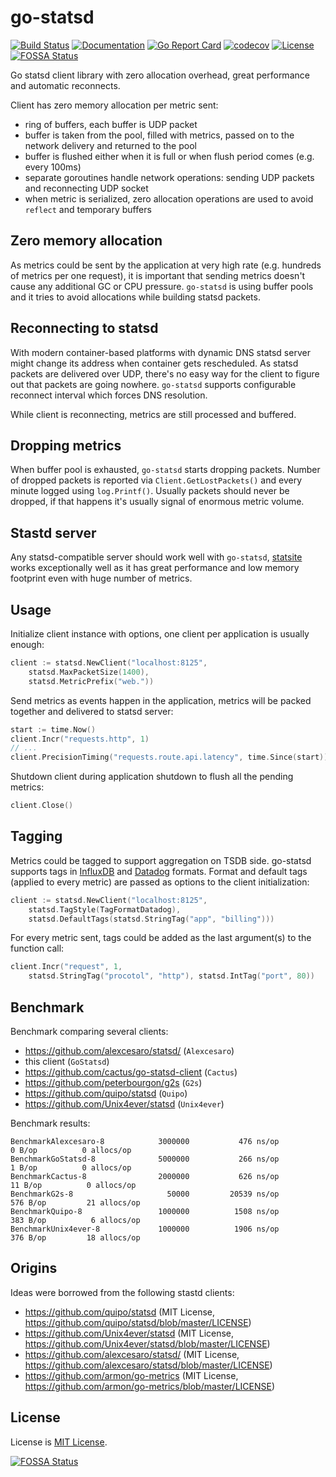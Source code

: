 # go-statsd

[![Build Status](https://travis-ci.org/smira/go-statsd.svg?branch=master)](https://travis-ci.org/smira/go-statsd)
[![Documentation](https://godoc.org/github.com/smira/go-statsd?status.svg)](http://godoc.org/github.com/smira/go-statsd)
[![Go Report Card](https://goreportcard.com/badge/github.com/smira/go-statsd)](https://goreportcard.com/report/github.com/smira/go-statsd)
[![codecov](https://codecov.io/gh/smira/go-statsd/branch/master/graph/badge.svg)](https://codecov.io/gh/smira/go-statsd)
[![License](https://img.shields.io/github/license/smira/go-statsd.svg?maxAge=2592000)](https://github.com/smira/go-statsd/LICENSE)
[![FOSSA Status](https://app.fossa.io/api/projects/git%2Bgithub.com%2Fsmira%2Fgo-statsd.svg?type=shield)](https://app.fossa.io/projects/git%2Bgithub.com%2Fsmira%2Fgo-statsd?ref=badge_shield)

Go statsd client library with zero allocation overhead, great performance and automatic
reconnects.

Client has zero memory allocation per metric sent:

* ring of buffers, each buffer is UDP packet
* buffer is taken from the pool, filled with metrics, passed on to the network delivery and
returned to the pool
* buffer is flushed either when it is full or when flush period comes (e.g. every 100ms)
* separate goroutines handle network operations: sending UDP packets and reconnecting UDP socket
* when metric is serialized, zero allocation operations are used to avoid `reflect` and temporary buffers

## Zero memory allocation

As metrics could be sent by the application at very high rate (e.g. hundreds of metrics per one request),
it is important that sending metrics doesn't cause any additional GC or CPU pressure. `go-statsd` is using
buffer pools and it tries to avoid allocations while building statsd packets.

## Reconnecting to statsd

With modern container-based platforms with dynamic DNS statsd server might change its address when container
gets rescheduled. As statsd packets are delivered over UDP, there's no easy way for the client to figure out
that packets are going nowhere. `go-statsd` supports configurable reconnect interval which forces DNS resolution.

While client is reconnecting, metrics are still processed and buffered.

## Dropping metrics

When buffer pool is exhausted, `go-statsd` starts dropping packets. Number of dropped packets is reported via
`Client.GetLostPackets()` and every minute logged using `log.Printf()`. Usually packets should never be dropped,
if that happens it's usually signal of enormous metric volume.

## Stastd server

Any statsd-compatible server should work well with `go-statsd`, [statsite](https://github.com/statsite/statsite) works
exceptionally well as it has great performance and low memory footprint even with huge number of metrics.

## Usage

Initialize client instance with options, one client per application is usually enough:

```go
client := statsd.NewClient("localhost:8125",
    statsd.MaxPacketSize(1400),
    statsd.MetricPrefix("web."))
```

Send metrics as events happen in the application, metrics will be packed together and
delivered to statsd server:

```go
start := time.Now()
client.Incr("requests.http", 1)
// ...
client.PrecisionTiming("requests.route.api.latency", time.Since(start))
```

Shutdown client during application shutdown to flush all the pending metrics:

```go
client.Close()
```

## Tagging

Metrics could be tagged to support aggregation on TSDB side. go-statsd supports
tags in [InfluxDB](https://github.com/influxdata/telegraf/tree/master/plugins/inputs/statsd)
and [Datadog](https://docs.datadoghq.com/developers/dogstatsd/#datagram-format) formats.
Format and default tags (applied to every metric) are passed as options
to the client initialization:

```go
client := statsd.NewClient("localhost:8125",
    statsd.TagStyle(TagFormatDatadog),
    statsd.DefaultTags(statsd.StringTag("app", "billing")))
```

For every metric sent, tags could be added as the last argument(s) to the function
call:

```go
client.Incr("request", 1,
    statsd.StringTag("procotol", "http"), statsd.IntTag("port", 80))
```


## Benchmark

Benchmark comparing several clients:

* https://github.com/alexcesaro/statsd/ (`Alexcesaro`)
* this client (`GoStatsd`)
* https://github.com/cactus/go-statsd-client (`Cactus`)
* https://github.com/peterbourgon/g2s (`G2s`)
* https://github.com/quipo/statsd (`Quipo`)
* https://github.com/Unix4ever/statsd (`Unix4ever`)

Benchmark results:

    BenchmarkAlexcesaro-8        	 3000000	       476 ns/op	       0 B/op	       0 allocs/op
    BenchmarkGoStatsd-8          	 5000000	       266 ns/op	       1 B/op	       0 allocs/op
    BenchmarkCactus-8            	 2000000	       626 ns/op	      11 B/op	       0 allocs/op
    BenchmarkG2s-8               	   50000	     20539 ns/op	     576 B/op	      21 allocs/op
    BenchmarkQuipo-8             	 1000000	      1508 ns/op	     383 B/op	       6 allocs/op
    BenchmarkUnix4ever-8         	 1000000	      1906 ns/op	     376 B/op	      18 allocs/op

## Origins

Ideas were borrowed from the following stastd clients:

* https://github.com/quipo/statsd (MIT License, https://github.com/quipo/statsd/blob/master/LICENSE)
* https://github.com/Unix4ever/statsd (MIT License, https://github.com/Unix4ever/statsd/blob/master/LICENSE)
* https://github.com/alexcesaro/statsd/ (MIT License, https://github.com/alexcesaro/statsd/blob/master/LICENSE)
* https://github.com/armon/go-metrics (MIT License, https://github.com/armon/go-metrics/blob/master/LICENSE)

## License

License is [MIT License](LICENSE).


[![FOSSA Status](https://app.fossa.io/api/projects/git%2Bgithub.com%2Fsmira%2Fgo-statsd.svg?type=large)](https://app.fossa.io/projects/git%2Bgithub.com%2Fsmira%2Fgo-statsd?ref=badge_large)

